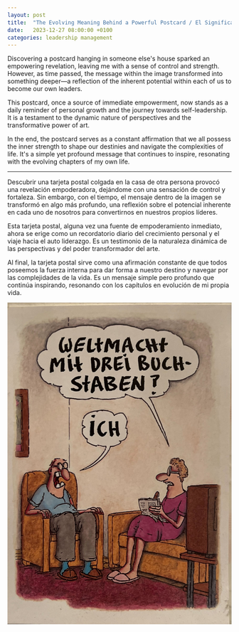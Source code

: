 ```yaml
---
layout: post
title:  "The Evolving Meaning Behind a Powerful Postcard / El Significado en Evolución detrás de una Tarjeta Postal Poderosa"
date:   2023-12-27 08:00:00 +0100
categories: leadership management 
---
```


Discovering a postcard hanging in someone else's house sparked an empowering revelation, leaving me with a sense of control and strength. However, as time passed, the message within the image transformed into something deeper—a reflection of the inherent potential within each of us to become our own leaders.

This postcard, once a source of immediate empowerment, now stands as a daily reminder of personal growth and the journey towards self-leadership. It is a testament to the dynamic nature of perspectives and the transformative power of art.

In the end, the postcard serves as a constant affirmation that we all possess the inner strength to shape our destinies and navigate the complexities of life. It's a simple yet profound message that continues to inspire, resonating with the evolving chapters of my own life.

---

Descubrir una tarjeta postal colgada en la casa de otra persona provocó una revelación empoderadora, dejándome con una sensación de control y fortaleza. Sin embargo, con el tiempo, el mensaje dentro de la imagen se transformó en algo más profundo, una reflexión sobre el potencial inherente en cada uno de nosotros para convertirnos en nuestros propios líderes.

Esta tarjeta postal, alguna vez una fuente de empoderamiento inmediato, ahora se erige como un recordatorio diario del crecimiento personal y el viaje hacia el auto liderazgo. Es un testimonio de la naturaleza dinámica de las perspectivas y del poder transformador del arte.

Al final, la tarjeta postal sirve como una afirmación constante de que todos poseemos la fuerza interna para dar forma a nuestro destino y navegar por las complejidades de la vida. Es un mensaje simple pero profundo que continúa inspirando, resonando con los capítulos en evolución de mi propia vida.

![image](/assets/images/Weltmacht_mit_3_Buchstaben.jpeg)


